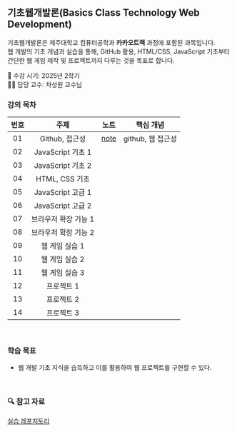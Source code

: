 ## 기초웹개발론(Basics Class Technology Web Development)

기초웹개발론은 제주대학교 컴퓨터공학과 **카카오트랙** 과정에 포함된 과목입니다.  
웹 개발의 기초 개념과 실습을 통해, GitHub 활용, HTML/CSS, JavaScript 기초부터 
간단한 웹 게임 제작 및 프로젝트까지 다루는 것을 목표로 합니다.

📅 수강 시기: 2025년 2학기  
👨‍🏫 담당 교수: 차성원 교수님
<br>

### 강의 목차

| 번호 | 주제              | 노트            | 핵심 개념                |
|:---:|:----------------:|:-------------:|:-----------:|
| 01   |   Github, 접근성   | [note](./01-기초웹개발론.md) | github, 웹 접근성 |
| 02   |   JavaScript 기초 1   | []() |  |
| 03   |   JavaScript 기초 2   | []() |  |
| 04   |   HTML, CSS 기초   | []() |  |
| 05   |   JavaScript 고급 1   | []() |  |
| 06   |   JavaScript 고급 2   | []() |  |
| 07   |   브라우저 확장 기능 1   | []() |  |
| 08   |   브라우저 확장 기능 2   | []() |  |
| 09   |   웹 게임 실습 1   | []() |  |
| 10   |   웹 게임 실습 2   | []() |  |
| 11   |   웹 게임 실습 3   | []() |  |
| 12   |   프로젝트 1           | []() |  |
| 13   |   프로젝트 2       | []() |  |
| 14   |   프로젝트 3       | []() |  |

<br>

### 학습 목표
- 웹 개발 기초 지식을 습득하고 이를 활용하여 웹 프로젝트를 구현할 수 있다.

<br>

### 🔍 참고 자료
[실습 레포지토리](https://github.com/Hwangyerin/Basics-Class-Technology-Web-Development)
